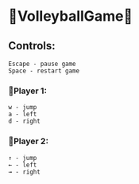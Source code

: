 # 🏐VolleyballGame🏐

## Controls:  
    Escape - pause game  
    Space - restart game  

### 📕Player 1:  
    w - jump  
    a - left  
    d - right  


### 📘Player 2:  
    ↑ - jump  
    ← - left  
    → - right  

